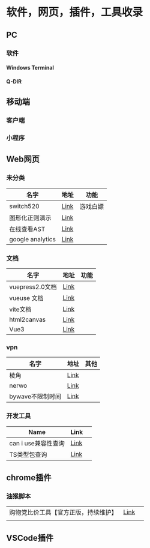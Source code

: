# 软件，网页，插件，工具收录

## PC

### 软件

#### Windows Terminal

#### Q-DIR




## 移动端

### 客户端

### 小程序

## Web网页

### 未分类

| 名字             | 地址                                                | 功能     |
| ---------------- | --------------------------------------------------- | -------- |
| switch520        | [Link](https://switch520.com/)                      | 游戏白嫖 |
| 图形化正则演示   | [Link](https://regexper.com/)                       |          |
| 在线查看AST      | [Link](https://astexplorer.net/)                    |          |
| google analytics | [Link](https://analytics.google.com/analytics/web/) |          |

### 文档

| 名字            | 地址                                                  | 功能 |
| --------------- | ----------------------------------------------------- | ---- |
| vuepress2.0文档 | [Link](https://v2.vuepress.vuejs.org/guide/)          |      |
| vueuse 文档     | [Link](https://vueuse.org/guide/)                     |      |
| vite文档        | [Link](https://vitejs.dev/guide/)                     |      |
| html2canvas     | [Link](https://html2canvas.hertzen.com/documentation) |      |
| Vue3            | [Link](https://vuejs.org/guide/introduction.html)     |      |

### vpn

| 名字             | 地址                              | 其他 |
| ---------------- | --------------------------------- | ---- |
| 棱角             | [Link](https://www.lengjiao.me/)  |      |
| nerwo            | [Link](https://control.nerwo.co/) |      |
| bywave不限制时间 | [Link](https://sub.paasmi.com)    |      |

### 开发工具

| Name                | Link                                                     |     |
| ------------------- | -------------------------------------------------------- | --- |
| can i use兼容性查询 | [Link](https://caniuse.com/)                             |     |
| TS类型包查询        | [Link](https://www.typescriptlang.org/dt/search?search=) |     |

## chrome插件


### 油猴脚本

|                                      |                                                                                                                                                                                               |     |
| ------------------------------------ | --------------------------------------------------------------------------------------------------------------------------------------------------------------------------------------------- | --- |
| 购物党比价工具【官方正版，持续维护】 | [Link](https://greasyfork.org/zh-CN/scripts/436876-%E8%B4%AD%E7%89%A9%E5%85%9A%E6%AF%94%E4%BB%B7%E5%B7%A5%E5%85%B7-%E5%AE%98%E6%96%B9%E6%AD%A3%E7%89%88-%E6%8C%81%E7%BB%AD%E7%BB%B4%E6%8A%A4) |     |
|                                      |                                                                                                                                                                                               |     |

## VSCode插件
